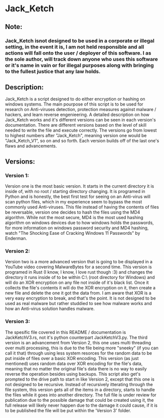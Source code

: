 # Jack_Ketch

## Note:

### Jack_Ketch isnot designed to be used in a corporate or illegal setting, in the event it is, I am not held responsible and all actions will fall onto the user / deployer of this software. I as the sole author, will track down anyone who uses this software or it's name in vain or for illegal purposes along with bringing to the fullest justice that any law holds.

## Description:

Jack_Ketch is a script designed to do either encryption or hashing on windows systems. The main pourpose of this script is to be used for research on Anti-viruses detection, protection measures against malware / hackers, and learn reverse engenieering. A detailed description on how Jack_Ketch works and it's different versions can be seen in each version's documentation. There are different versions based on the level of skill needed to write the file and execute correctly. The versions go from lowest to highest numbers after "Jack_Ketch", meaning version one would be "Jack_Ketch_V1", so on and so forth. Each version builds off of the last one's flaws and advancements.

## Versions:

### Version 1:

Version one is the most basic version. It starts in the current directory it is inside of, with no root / starting directory changing. It is programed in Python and is honestly, the best first test for seeing on an Anti-virus will scan python files, which in my experience seem to bypass the most commonly used Anti-viruses. This file instead of having the contents of files be reversable, version one decides to hash the files using the MD4 algorithm. While not the most secure, MD4 is the most used hashing algorithm on windows devices due to how windows holds the passwords, for more information on windows password security and MD4 hashing, watch "The Shocking Ease of Cracking Windows 11 Passwords" by Enderman.

### Version 2:

Version two is a more advanced version that is going to be displayed in a YouTube video covering MalwareBytes for a second time. This version is programed in Rust (I know, I know, I love rust though :3) and changes the directory it runs inside of to be within C:\ (root directory for Windows) and will do an XOR encryption on any file not inside of it's black list. Once it collects the file's contents it will do the XOR encryption on it, then create a new file and delete the one it got the data from. I am aware that XOR is a very easy encryption to break, and that's the point. It is not designed to be used as real malware but rather studdied to see how malware works and how an Anti-virus solution handles malware.

### Version 3:

The spesific file covered in this README / documentation is JackKetchV3.rs, not it's python counterpart JackKetchV3.py. The third version is an advancement from Version 2, this one uses multi threading over multi processing, this is due to the file being more "sneeky" (if you can call it that) through using less system resorces for the random data to be put inside of files over a basic XOR encoding. This version (as just mentioned) uses random data over XOR encoding for the file's data, meaning that no matter the original file's data there is no way to easily reverse the operation besides using backups. This script also get's prompted to the drive path to start in like Version 2, except that this one is not designed to be recursive. Instead of recursively itterating through the file system, this version gets all of the items in a directory, starts to handle the files while it goes into another directory. The full file is under review for publication due to the possible damage that could be created using it, the full release will likely never happen due to the damage it could cause, if it is to be published the file will be put within the 'Version 3' folder.
